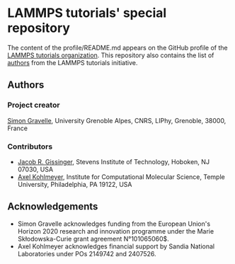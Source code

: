 <!--
WARNING: DO NOT MODIFY DIRECTLY THE README.md!
This README.md file was assembled using the sed command from the files listed in
"files.txt". See the script in "generateREADME.sh". To modify the content of 
the  README.md, modify the files listed in
"files.txt", or add a new file to the list in "files.txt".
-->

# LAMMPS tutorials' special repository

The content of the profile/README.md appears on the GitHub profile of the
[LAMMPS tutorials organization](https://github.com/lammpstutorials).
This repository also contains the list of [authors](AUTHORS.md) from the
LAMMPS tutorials initiative.

## Authors

### Project creator

[Simon Gravelle](https://github.com/simongravelle), University Grenoble Alpes, CNRS, LIPhy, Grenoble, 38000, France

### Contributors

- [Jacob R. Gissinger](https://www.stevens.edu/profile/jgissing), Stevens Institute of Technology, Hoboken, NJ 07030, USA
- [Axel Kohlmeyer](https://sites.google.com/site/akohlmey), Institute for Computational Molecular Science, Temple University, Philadelphia, PA 19122, USA


## Acknowledgements

- Simon Gravelle acknowledges funding from the European Union's Horizon 2020
  research and innovation programme under the Marie Skłodowska-Curie grant
  agreement N°101065060$. 
- Axel Kohlmeyer acknowledges financial support by Sandia National Laboratories
  under POs 2149742 and 2407526.

